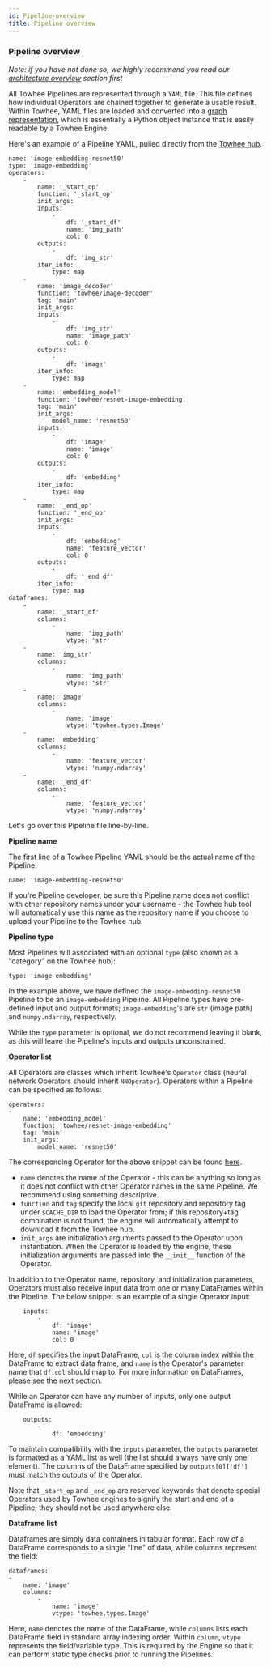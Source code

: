 ```yaml
---
id: Pipeline-overview
title: Pipeline overview
---
```


### Pipeline overview

_Note: if you have not done so, we highly recommend you read our [architecture overview](./architecture-overview.md) section first_

All Towhee Pipelines are represented through a `YAML` file. This file defines how individual Operators are chained together to generate a usable result. Within Towhee, YAML files are loaded and converted into a [graph representation](./DAG-details.md), which is essentially a Python object instance that is easily readable by a Towhee Engine.

Here's an example of a Pipeline YAML, pulled directly from the [Towhee hub](https://towhee.io/towhee/image-embedding-resnet50/src/branch/main/image_embedding_resnet50.yaml).

```
name: 'image-embedding-resnet50'
type: 'image-embedding'
operators:
    -
        name: '_start_op'
        function: '_start_op'
        init_args:
        inputs:
            -
                df: '_start_df'
                name: 'img_path'
                col: 0
        outputs:
            -
                df: 'img_str'
        iter_info:
            type: map
    -
        name: 'image_decoder'
        function: 'towhee/image-decoder'
        tag: 'main'
        init_args:
        inputs:
            -
                df: 'img_str'
                name: 'image_path'
                col: 0
        outputs:
            -
                df: 'image'
        iter_info:
            type: map
    -
        name: 'embedding_model'
        function: 'towhee/resnet-image-embedding'
        tag: 'main'
        init_args:
            model_name: 'resnet50'
        inputs:
            -
                df: 'image'
                name: 'image'
                col: 0
        outputs:
            -
                df: 'embedding'
        iter_info:
            type: map
    -
        name: '_end_op'
        function: '_end_op'
        init_args:
        inputs:
            -
                df: 'embedding'
                name: 'feature_vector'
                col: 0
        outputs:
            -
                df: '_end_df'
        iter_info:
            type: map
dataframes:
    -
        name: '_start_df'
        columns:
            -
                name: 'img_path'
                vtype: 'str'
    -
        name: 'img_str'
        columns:
            -
                name: 'img_path'
                vtype: 'str'
    -
        name: 'image'
        columns:
            -
                name: 'image'
                vtype: 'towhee.types.Image'
    -
        name: 'embedding'
        columns:
            -
                name: 'feature_vector'
                vtype: 'numpy.ndarray'
    -
        name: '_end_df'
        columns:
            -
                name: 'feature_vector'
                vtype: 'numpy.ndarray'
```

Let's go over this Pipeline file line-by-line.

**Pipeline name**

The first line of a Towhee Pipeline YAML should be the actual name of the Pipeline:

```
name: 'image-embedding-resnet50'
```

If you're Pipeline developer, be sure this Pipeline name does not conflict with other repository names under your username - the Towhee hub tool will automatically use this name as the repository name if you choose to upload your Pipeline to the Towhee hub.

**Pipeline type**

Most Pipelines will associated with an optional `type` (also known as a "category" on the Towhee hub):

```
type: 'image-embedding'
```

In the example above, we have defined the `image-embedding-resnet50` Pipeline to be an `image-embedding` Pipeline. All Pipeline types have pre-defined input and output formats; `image-embedding`'s are `str` (image path) and `numpy.ndarray`, respectively.

While the `type` parameter is optional, we do not recommend leaving it blank, as this will leave the Pipeline's inputs and outputs unconstrained.

**Operator list**

All Operators are classes which inherit Towhee's `Operator` class (neural network Operators should inherit `NNOperator`). Operators within a Pipeline can be specified as follows:

```
operators:
-
    name: 'embedding_model'
    function: 'towhee/resnet-image-embedding'
    tag: 'main'
    init_args:
        model_name: 'resnet50'
```

The corresponding Operator for the above snippet can be found [here](https://towhee.io/towhee/resnet-image-embedding/).

- `name` denotes the name of the Operator - this can be anything so long as it does not conflict with other Operator names in the same Pipeline. We recommend using something descriptive.
- `function` and `tag` specify the local `git` repository and repository tag under `$CACHE_DIR` to load the Operator from; if this repository+tag combination is not found, the engine will automatically attempt to download it from the Towhee hub.
- `init_args` are initialization arguments passed to the Operator upon instantiation. When the Operator is loaded by the engine, these initialization arguments are passed into the `__init__` function of the Operator.

In addition to the Operator name, repository, and initialization parameters, Operators must also receive input data from one or many DataFrames within the Pipeline. The below snippet is an example of a single Operator input:

```
    inputs:
        -
            df: 'image'
            name: 'image'
            col: 0
```

Here, `df` specifies the input DataFrame, `col` is the column index within the DataFrame to extract data frame, and `name` is the Operator's parameter name that `df.col` should map to. For more information on DataFrames, please see the next section.

While an Operator can have any number of inputs, only one output DataFrame is allowed:

```
    outputs:
        -
            df: 'embedding'
```

To maintain compatibility with the `inputs` parameter, the `outputs` parameter is formatted as a YAML list as well (the list should always have only one element). The columns of the DataFrame specified by `outputs[0]['df']` must match the outputs of the Operator.

Note that `_start_op` and `_end_op` are reserved keywords that denote special Operators used by Towhee engines to signify the start and end of a Pipeline; they should not be used anywhere else.

**Dataframe list**

Dataframes are simply data containers in tabular format. Each row of a DataFrame corresponds to a single "line" of data, while columns represent the field:

```
dataframes:
-
    name: 'image'
    columns:
        -
            name: 'image'
            vtype: 'towhee.types.Image'
```

Here, `name` denotes the name of the DataFrame, while `columns` lists each DataFrame field in standard array indexing order. Within `column`, `vtype` represents the field/variable type. This is required by the Engine so that it can perform static type checks prior to running the Pipelines.
